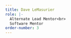 ```yaml
---
title: Dave LeMasurier
role: |-
  Alternate Lead Mentor<br>
  Software Mentor
order-number: 3
---
```


